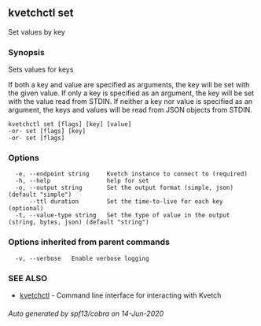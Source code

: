 ## kvetchctl set

Set values by key

### Synopsis

Sets values for keys

If both a key and value are specified as arguments, the key will be set with the given value.
If only a key is specified as an argument, the key will be set with the value read from STDIN.
If neither a key nor value is specified as an argument, the keys and values will be read from JSON objects from STDIN.

```
kvetchctl set [flags] [key] [value]
-or- set [flags] [key]
-or- set [flags]
```

### Options

```
  -e, --endpoint string     Kvetch instance to connect to (required)
  -h, --help                help for set
  -o, --output string       Set the output format (simple, json) (default "simple")
      --ttl duration        Set the time-to-live for each key (optional)
  -t, --value-type string   Set the type of value in the output (string, bytes, json) (default "string")
```

### Options inherited from parent commands

```
  -v, --verbose   Enable verbose logging
```

### SEE ALSO

* [kvetchctl](kvetchctl.md)	 - Command line interface for interacting with Kvetch

###### Auto generated by spf13/cobra on 14-Jun-2020
